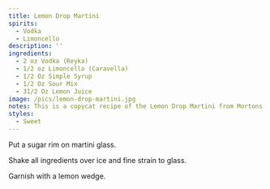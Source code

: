 ```yaml
---
title: Lemon Drop Martini
spirits:
  - Vodka
  - Limoncello
description: ''
ingredients:
  - 2 oz Vodka (Reyka)
  - 1/2 oz Limoncello (Caravella)
  - 1/2 Oz Simple Syrup
  - 1/2 Oz Sour Mix
  - 31/2 Oz Lemon Juice
image: /pics/lemon-drop-martini.jpg
notes: This is a copycat recipe of the Lemon Drop Martini from Mortons Steakhouse.
styles:
  - Sweet
---
```


Put a sugar rim on martini glass.

Shake all ingredients over ice and fine strain to glass.

Garnish with a lemon wedge.